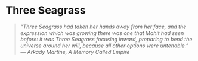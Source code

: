 # Three Seagrass

> *“Three Seagrass had taken her hands away from her face, and the expression which was growing there was one that Mahit
had seen before: it was Three Seagrass focusing inward, preparing to bend the universe around her will, because all
other options were untenable.”
― Arkady Martine, A Memory Called Empire*

